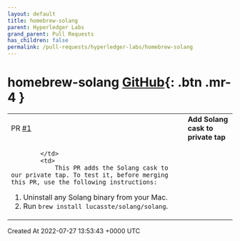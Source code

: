 ```yaml
---
layout: default
title: homebrew-solang
parent: Hyperledger Labs
grand_parent: Pull Requests
has_children: false
permalink: /pull-requests/hyperledger-labs/homebrew-solang
---
```


# homebrew-solang <span class="fs-3 right-align">[GitHub](https://github.com/hyperledger-labs/homebrew-solang){: .btn .mr-4 }</span>


<div>
    <table>
        <tr>
            <td>
                PR <a href="https://github.com/hyperledger-labs/homebrew-solang/pull/1" class=".btn">#1</a>
            </td>
            <td>
                <b>
                    Add Solang cask to private tap
                </b>
            </td>
        </tr>
        <tr>
            <td>
                
            </td>
            <td>
                This PR adds the Solang cask to our private tap. To test it, before merging this PR, use the following instructions:

1. Uninstall any Solang binary from your Mac.
2. Run `brew install lucasste/solang/solang`.
            </td>
        </tr>
    </table>
    <div class="right-align">
        Created At 2022-07-27 13:53:43 +0000 UTC
    </div>
</div>

